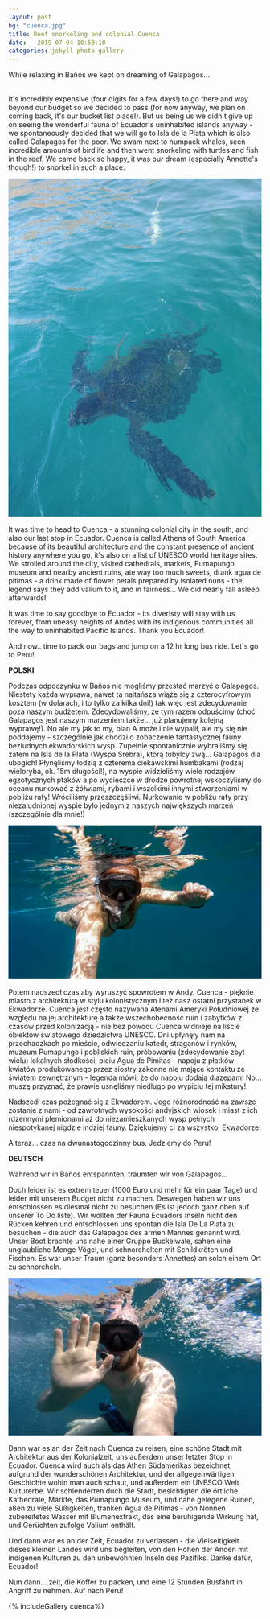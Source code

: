 ```yaml
---
layout: post
bg: "cuenca.jpg"
title: Reef snorkeling and colonial Cuenca
date:   2019-07-04 10:50:10 
categories: jekyll photo-gallery
---
```


While relaxing in Baños we kept on dreaming of Galapagos... <br><br>

  
It's incredibly expensive (four digits for a few days!) to go there and way beyond our budget so we decided to pass (for now anyway, we plan on coming back, it's our bucket list place!). But us being us we didn't give up on seeing the wonderful fauna of Ecuador's uninhabited islands anyway - we spontaneously decided that we will go to Isla de la Plata which is also called Galapagos for the poor. We swam next to humpack whales, seen incredible amounts of birdlife and then went snorkeling with turtles and fish in the reef. We came back so happy, it was our dream (especially Annette's though!) to snorkel in such a place.

![Cuenca](/assets/images/posts/cuenca/11.jpg)

It was time to head to Cuenca - a stunning colonial city in the south, and also our last stop in Ecuador. Cuenca is called Athens of South America because of its beautiful architecture and the constant presence of ancient history anywhere you go, it's also on a list of UNESCO world heritage sites. We strolled around the city, visited cathedrals, markets, Pumapungo museum and nearby ancient ruins, ate way too much sweets, drank agua de pitimas - a drink made of flower petals prepared by isolated nuns - the legend says they add valium to it, and in fairness... We did nearly fall asleep afterwards! 

It was time to say goodbye to Ecuador - its diveristy will stay with us forever, from uneasy heights of Andes with its indigenous communities all the way to uninhabited Pacific Islands. Thank you Ecuador!

And now.. time to pack our bags and jump on a 12 hr long bus ride. Let's go to Peru!

<b>POLSKI</b>

Podczas odpoczynku w Baños nie mogliśmy przestać marzyć o Galapagos. Niestety każda wyprawa, nawet ta najtańsza wiąże się z czterocyfrowym kosztem (w dolarach, i to tylko za kilka dni!) tak więc jest zdecydowanie poza naszym budżetem. Zdecydowaliśmy, że tym razem odpuścimy (choć Galapagos jest naszym marzeniem także... już planujemy kolejną wyprawę!). No ale my jak to my, plan A może i nie wypalił, ale my się nie poddajemy - szczególnie jak chodzi o zobaczenie fantastycznej fauny bezludnych ekwadorskich wysp. Zupełnie spontanicznie wybraliśmy się zatem na Isla de la Plata (Wyspa Srebra), którą tubylcy zwą... Galapagos dla ubogich! Płynęliśmy łodzią z czterema ciekawskimi humbakami (rodzaj wieloryba, ok. 15m długości!), na wyspie widzieliśmy wiele rodzajów egzotycznych ptaków a po wycieczce w drodze powrotnej wskoczyliśmy do oceanu nurkować z żółwiami, rybami i wszelkimi innymi stworzeniami w pobliżu rafy! Wróciliśmy przeszczęśliwi. Nurkowanie w pobliżu rafy przy niezaludnionej wyspie było jednym z naszych największych marzeń (szczególnie dla mnie!)

![Cuenca](/assets/images/posts/cuenca/10.jpg)

Potem nadszedł czas aby wyruszyć spowrotem w Andy. Cuenca - pięknie miasto z architekturą w stylu kolonistycznym i też nasz ostatni przystanek w Ekwadorze. Cuenca jest często nazywana Atenami Ameryki Południowej ze względu na jej architekturę a także wszechobecność ruin i zabytków z czasów przed kolonizacją - nie bez powodu Cuenca widnieje na liście obiektów światowego dziedzictwa UNESCO. Dni upłynęły nam na przechadzkach po mieście, odwiedzaniu katedr, straganów i rynków, muzeum Pumapungo i pobliskich ruin, próbowaniu (zdecydowanie zbyt wielu) lokalnych słodkości, piciu Agua de Pimitas - napoju z płatków kwiatów produkowanego przez siostry zakonne nie mające kontaktu ze światem zewnętrznym - legenda mówi, że do napoju dodają diazepam! No... muszę przyznać, że prawie usnęliśmy niedługo po wypiciu tej mikstury!

Nadszedł czas pożegnać się z Ekwadorem. Jego różnorodność na zawsze zostanie z nami - od zawrotnych wysokości andyjskich wiosek i miast z ich rdzennymi plemionami aż do niezamieszkanych wysp pełnych niespotykanej nigdzie indziej fauny. Dziękujemy ci za wszystko, Ekwadorze!

A teraz... czas na dwunastogodzinny bus. Jedziemy do Peru!

<b>DEUTSCH</b>

Während wir in Baños entspannten, träumten wir von Galapagos...

Doch leider ist es extrem teuer (1000 Euro und mehr für ein paar Tage) und leider mit unserem Budget nicht zu machen. Deswegen haben wir uns entschlossen es diesmal nicht zu besuchen (Es ist jedoch ganz oben auf unserer To Do liste). Wir wollten der Fauna Ecuadors Inseln nicht den Rücken kehren und entschlossen uns spontan die Isla De La Plata zu besuchen - die auch das Galapagos des armen Mannes genannt wird. Unser Boot brachte uns nahe einer Gruppe Buckelwale, sahen eine unglaubliche Menge Vögel, und schnorchelten mit Schildkröten und Fischen. Es war unser Traum (ganz besonders Annettes) an solch einem Ort zu schnorcheln.

![Cuenca](/assets/images/posts/cuenca/9.jpg)

Dann war es an der Zeit nach Cuenca zu reisen, eine schöne Stadt mit Architektur aus der Kolonialzeit, uns außerdem unser letzter Stop in Ecuador. Cuenca wird auch als das Athen Südamerikas bezeichnet, aufgrund der wunderschönen Architektur, und der allgegenwärtigen Geschichte wohin man auch schaut, und außerdem ein UNESCO Welt Kulturerbe. Wir schlenderten duch die Stadt, besichtigten die örtliche Kathedrale, Märkte, das Pumapungo Museum, und nahe gelegene Ruinen, aßen zu viele Süßigkeiten, tranken Agua de Pitimas - von Nonnen zubereitetes Wasser mit Blumenextrakt, das eine beruhigende Wirkung hat, und Gerüchten zufolge Valium enthält. 

Und dann war es an der Zeit, Ecuador zu verlassen - die Vielseitigkeit dieses kleinen Landes wird uns begleiten, von den Höhen der Anden mit indigenen Kulturen zu den unbewohnten Inseln des Pazifiks. Danke dafür, Ecuador!

Nun dann... zeit, die Koffer zu packen, und eine 12 Stunden Busfahrt in Angriff zu nehmen. Auf nach Peru!


{% includeGallery cuenca%}